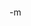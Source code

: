 <object width="425" height="350"><param name="movie" value="http://www.youtube.com/v/i_73FfEmeUE"></param><param name="wmode" value="transparent"></param><embed src="http://www.youtube.com/v/i_73FfEmeUE" type="application/x-shockwave-flash" wmode="transparent" width="425" height="350"></embed></object><br/>
-m